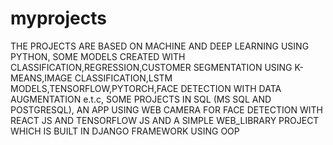 # myprojects
THE PROJECTS ARE BASED ON MACHINE AND DEEP LEARNING USING PYTHON, 
SOME MODELS CREATED WITH CLASSIFICATION,REGRESSION,CUSTOMER SEGMENTATION USING K-MEANS,IMAGE CLASSIFICATION,LSTM MODELS,TENSORFLOW,PYTORCH,FACE DETECTION WITH DATA AUGMENTATION e.t.c,
SOME PROJECTS IN SQL (MS SQL AND POSTGRESQL),
AN APP USING WEB CAMERA FOR FACE DETECTION WITH REACT JS AND TENSORFLOW JS AND
A SIMPLE WEB_LIBRARY PROJECT WHICH IS BUILT IN DJANGO FRAMEWORK USING OOP 
